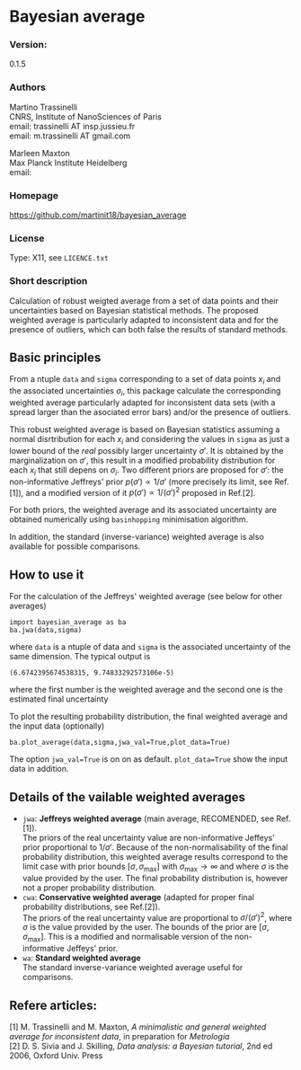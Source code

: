 # Bayesian average

### Version:
0.1.5

### Authors
Martino Trassinelli\
CNRS, Institute of NanoSciences of Paris\
email: trassinelli AT insp.jussieu.fr\
email: m.trassinelli AT gmail.com

Marleen Maxton\
Max Planck Institute Heidelberg\
email:

### Homepage
https://github.com/martinit18/bayesian_average


### License
Type: X11, see `LICENCE.txt`

### Short description

Calculation of robust weigted average from a set of data points and their uncertainties based on Bayesian statistical methods.
The proposed weighted average is particularly adapted to inconsistent data and for the presence of outliers, which can both false the results of standard methods.

## Basic principles
From a ntuple `data` and `sigma` corresponding to a set of data points $x_i$ and the associated uncertainties $\sigma_i$, this package calculate the corresponding weighted average particularly adapted for inconsistent data sets (with a spread larger than the asociated error bars) and/or the presence of outliers. 

This robust weighted average is based on Bayesian statistics assuming a normal disrtribution for each $x_i$ and considering the values in `sigma` as just a lower bound of the *real* possibly larger uncertainty $\sigma'$.
It is obtained by the marginalization on $\sigma'$, this result in a modified probability distribution for each $x_i$ that still depens on $\sigma_i$.
Two different priors are proposed for $\sigma'$: the non-informative Jeffreys' prior $p(\sigma') \propto 1/ \sigma'$ (more precisely its limit, see Ref.[1]), and a modified version of it $p(\sigma') \propto 1/ (\sigma')^2$ proposed in Ref.[2].

For both priors, the weighted average and its associated uncertainty are obtained numerically using `basinhopping` minimisation algorithm.

In addition, the standard (inverse-variance) weighted average is also available for possible comparisons.

## How to use it
For the calculation of the Jeffreys' weighted average (see below for other averages)
```
import bayesian_average as ba
ba.jwa(data,sigma)
```
where `data` is a ntuple of data and `sigma` is the associated uncertainty of the same dimension.
The typical output is
```
(6.6742395674538315, 9.74833292573106e-5)
```
where the first number is the weighted average and the second one is the estimated final uncertainty 

To plot the resulting probability distribution, the final weighted average and the input data (optionally)
```
ba.plot_average(data,sigma,jwa_val=True,plot_data=True)
```
The option `jwa_val=True` is on on as default. `plot_data=True` show the input data in addition.

## Details of the vailable weighted averages

- `jwa`: **Jeffreys weighted average** (main average, RECOMENDED, see Ref.[1]).\
    The priors of the real uncertainty value are non-informative Jeffeys' prior proportional to $1/\sigma'$.
    Because of the non-normalisability of the final probability distribution, this weighted average results 
    correspond to the  limit case with prior bounds $[\sigma, \sigma_\mathrm{max}]$ with $\sigma_\mathrm{max} \to \infty$ and where $\sigma$ is the value provided by the user.
    The final probability distribution is, however not a proper probability distribution.
- `cwa`: **Conservative weighted average** (adapted for proper final probability distributions, see Ref.[2]).\
    The priors of the real uncertainty value are proportional to $\sigma/(\sigma')^2$, where $\sigma$ is the value provided by the user.
    The bounds of the prior are $[\sigma, \sigma_\mathrm{max}]$.
    This is a modified and normalisable version of the non-informative Jeffeys' prior.
- `wa`: **Standard weighted average**\
    The standard inverse-variance weighted average useful for comparisons.




## Refere articles:
[1] M. Trassinelli and M. Maxton, *A minimalistic and general weighted average for inconsistent data*, in preparation for *Metrologia* \
[2] D. S. Sivia and J. Skilling, *Data analysis: a Bayesian tutorial*, 2nd ed 2006, Oxford Univ. Press

